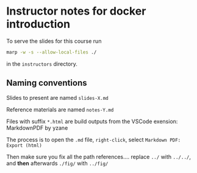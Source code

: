 # Instructor notes for docker introduction

To serve the slides for this course run

```bash
marp -w -s --allow-local-files ./
```

in the `instructors` directory.

## Naming conventions

Slides to present are named `slides-X.md`

Reference materials are named `notes-Y.md`

Files with suffix `*.html` are build outputs from the VSCode exension: MarkdownPDF by yzane

The process is to open the `.md` file, `right-click`, select `Markdown PDF: Export (html)`

Then make sure you fix all the path references.... replace `../` with `../../`, and **then** afterwards `./fig/` with `../fig/`
